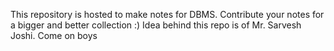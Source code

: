 This repository is hosted to make notes for DBMS.
Contribute your notes for a bigger and better collection :)
Idea behind this repo is of Mr. Sarvesh Joshi.
Come on boys 
